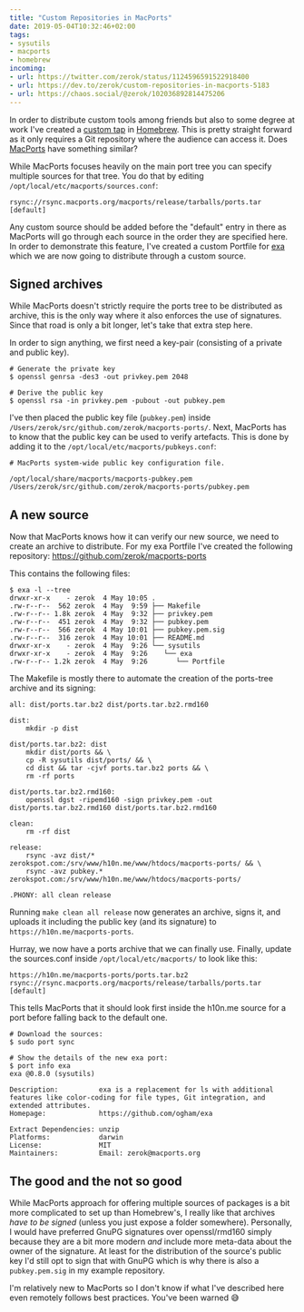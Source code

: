 ```yaml
---
title: "Custom Repositories in MacPorts"
date: 2019-05-04T10:32:46+02:00
tags:
- sysutils
- macports
- homebrew
incoming:
- url: https://twitter.com/zerok/status/1124596591522918400
- url: https://dev.to/zerok/custom-repositories-in-macports-5183
- url: https://chaos.social/@zerok/102036892814475206
---
```


In order to distribute custom tools among friends but also to some degree at work I've created a [custom tap](https://docs.brew.sh/Taps) in [Homebrew](https://brew.sh). This is pretty straight forward as it only requires a Git repository where the audience can access it. Does [MacPorts](https://www.macports.org) have something similar?

While MacPorts focuses heavily on the main port tree you can specify multiple sources for that tree. You do that by editing `/opt/local/etc/macports/sources.conf`:

```
rsync://rsync.macports.org/macports/release/tarballs/ports.tar [default]
```

Any custom source should be added before the "default" entry in there as MacPorts will go through each source in the order they are specified here. In order to demonstrate this feature, I've created a custom Portfile for [exa][] which we are now going to distribute through a custom source.

## Signed archives

While MacPorts doesn't strictly require the ports tree to be distributed as archive, this is the only way where it also enforces the use of signatures. Since that road is only a bit longer, let's take that extra step here.

In order to sign anything, we first need a key-pair (consisting of a private and public key).

```
# Generate the private key
$ openssl genrsa -des3 -out privkey.pem 2048

# Derive the public key
$ openssl rsa -in privkey.pem -pubout -out pubkey.pem
```

I've then placed the public key file (`pubkey.pem`) inside `/Users/zerok/src/github.com/zerok/macports-ports/`. Next, MacPorts has to know that the public key can be used to verify artefacts. This is done by adding it to the `/opt/local/etc/macports/pubkeys.conf`:

```
# MacPorts system-wide public key configuration file.

/opt/local/share/macports/macports-pubkey.pem
/Users/zerok/src/github.com/zerok/macports-ports/pubkey.pem
```

## A new source

Now that MacPorts knows how it can verify our new source, we need to create an archive to distribute. For my exa Portfile I've created the following repository: <https://github.com/zerok/macports-ports>

This contains the following files:

```
$ exa -l --tree
drwxr-xr-x    - zerok  4 May 10:05 .
.rw-r--r--  562 zerok  4 May  9:59 ├── Makefile
.rw-r--r-- 1.8k zerok  4 May  9:32 ├── privkey.pem
.rw-r--r--  451 zerok  4 May  9:32 ├── pubkey.pem
.rw-r--r--  566 zerok  4 May 10:01 ├── pubkey.pem.sig
.rw-r--r--  316 zerok  4 May 10:01 ├── README.md
drwxr-xr-x    - zerok  4 May  9:26 └── sysutils
drwxr-xr-x    - zerok  4 May  9:26    └── exa
.rw-r--r-- 1.2k zerok  4 May  9:26       └── Portfile
```

The Makefile is mostly there to automate the creation of the ports-tree archive and its signing:

```
all: dist/ports.tar.bz2 dist/ports.tar.bz2.rmd160

dist:
	mkdir -p dist

dist/ports.tar.bz2: dist
	mkdir dist/ports && \
	cp -R sysutils dist/ports/ && \
	cd dist && tar -cjvf ports.tar.bz2 ports && \
	rm -rf ports

dist/ports.tar.bz2.rmd160:
	openssl dgst -ripemd160 -sign privkey.pem -out dist/ports.tar.bz2.rmd160 dist/ports.tar.bz2.rmd160

clean:
	rm -rf dist

release:
	rsync -avz dist/* zerokspot.com:/srv/www/h10n.me/www/htdocs/macports-ports/ && \
	rsync -avz pubkey.* zerokspot.com:/srv/www/h10n.me/www/htdocs/macports-ports/

.PHONY: all clean release
```

Running `make clean all release` now generates an archive, signs it, and uploads it including the public key (and its signature) to `https://h10n.me/macports-ports`.

Hurray, we now have a ports archive that we can finally use. Finally, update the sources.conf inside `/opt/local/etc/macports/` to look like this:

```
https://h10n.me/macports-ports/ports.tar.bz2
rsync://rsync.macports.org/macports/release/tarballs/ports.tar [default]
```

This tells MacPorts that it should look first inside the h10n.me source for a port before falling back to the default one.

```
# Download the sources:
$ sudo port sync

# Show the details of the new exa port:
$ port info exa
exa @0.8.0 (sysutils)

Description:          exa is a replacement for ls with additional features like color-coding for file types, Git integration, and extended attributes.
Homepage:             https://github.com/ogham/exa

Extract Dependencies: unzip
Platforms:            darwin
License:              MIT
Maintainers:          Email: zerok@macports.org
```

## The good and the not so good

While MacPorts approach for offering multiple sources of packages is a bit more complicated to set up than Homebrew's, I really like that archives *have to be signed* (unless you just expose a folder somewhere). Personally, I would have preferred GnuPG signatures over openssl/rmd160 simply because they are a bit more modern *and* include more meta-data about the owner of the signature. At least for the distribution of the source's public key I'd still opt to sign that with GnuPG which is why there is also a `pubkey.pem.sig` in my example repository.

I'm relatively new to MacPorts so I don't know if what I've described here even remotely follows best practices. You've been warned 😅

[exa]: https://the.exa.website/

